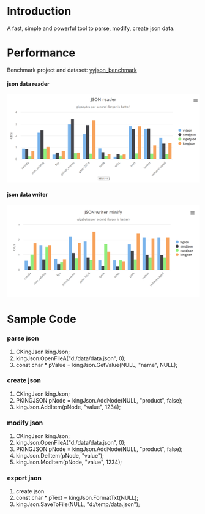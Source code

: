 # Introduction
A fast, simple and powerful tool to parse, modify, create json data.

# Performance
Benchmark project and dataset: [yyjson_benchmark](https://github.com/ibireme/yyjson_benchmark)

#### json data reader
![ec2_chart](html/kingJsonReader.png)

#### json data writer
![ec2_chart](html/kingJsonWriter.png)

# Sample Code
### parse json
1. CKingJson kingJson;
2. kingJson.OpenFileA("d:/data/data.json", 0);
3. const char * pValue = kingJson.GetValue(NULL, "name", NULL);

### create json
1. CKingJson kingJson;
2. PKINGJSON pNode = kingJson.AddNode(NULL, "product", false);
3. kingJson.AddItem(pNode, "value", 1234);

### modify json
1. CKingJson kingJson;
2. kingJson.OpenFileA("d:/data/data.json", 0);
3. PKINGJSON pNode = kingJson.AddNode(NULL, "product", false);
4. kingJson.DelItem(pNode, "value");
5. kingJson.ModItem(pNode, "value", 1234);

### export json
1. create json.
2. const char * pText = kingJson.FormatTxt(NULL);
3. kingJson.SaveToFile(NULL, "d:/temp/data.json");
   
